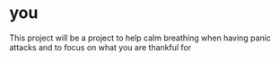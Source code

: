# you
This project will be a project to help calm breathing when having panic attacks and to focus on what you are thankful for
